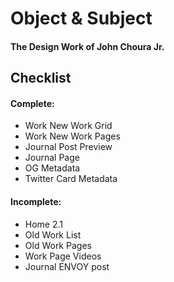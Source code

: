 # Object & Subject
#### The Design Work of John Choura Jr.

## Checklist

#### Complete:
* Work New Work Grid
* Work New Work Pages
* Journal Post Preview
* Journal Page
* OG Metadata
* Twitter Card Metadata

#### Incomplete:
* Home 2.1
* Old Work List
* Old Work Pages
* Work Page Videos
* Journal ENVOY post
